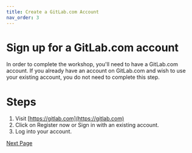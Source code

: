 ```yaml
---
title: Create a GitLab.com Account
nav_order: 3
---
```


# Sign up for a GitLab.com account
In order to complete the workshop, you'll need to have a GitLab.com account. If you already have an account on GitLab.com and wish to use your existing account, you do not need to complete this step.


# Steps

1. Visit [https://gitlab.com](https://gitlab.com)
2. Click on Register now or Sign in with an existing account.
3. Log into your account.

[Next Page](https://devops-education.gitlab.io/cwac-workshop/course/setup/)
